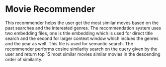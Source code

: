 # Movie Recommender 

This recommender helps the user get the most similar moves based on the past searches and the interested genres.
The recommendation system uses two embedding files, one is title embedding which is used for direct title search and the second for larger context window which inclues the genres and the year as well. This file is used for 
semantic search.
The recommender performs cosine similarity search on the query given by the user and return top 15 most similar movies similar movies in the descending order of similarity.
